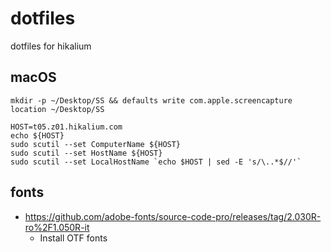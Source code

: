 # dotfiles
dotfiles for hikalium

## macOS
```
mkdir -p ~/Desktop/SS && defaults write com.apple.screencapture location ~/Desktop/SS

HOST=t05.z01.hikalium.com
echo ${HOST}
sudo scutil --set ComputerName ${HOST}
sudo scutil --set HostName ${HOST}
sudo scutil --set LocalHostName `echo $HOST | sed -E 's/\..*$//'`
```

## fonts
- https://github.com/adobe-fonts/source-code-pro/releases/tag/2.030R-ro%2F1.050R-it
  - Install OTF fonts
